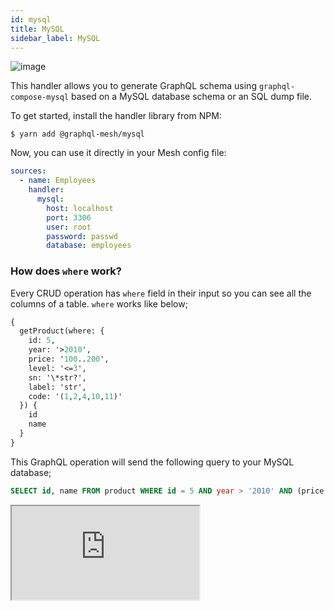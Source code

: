 ```yaml
---
id: mysql
title: MySQL
sidebar_label: MySQL
---
```

![image](https://user-images.githubusercontent.com/20847995/79219205-84e55580-7e5a-11ea-96e2-c39581b90e61.png)

This handler allows you to generate GraphQL schema using `graphql-compose-mysql` based on a MySQL database schema or an SQL dump file.

To get started, install the handler library from NPM:

```
$ yarn add @graphql-mesh/mysql
```

Now, you can use it directly in your Mesh config file:

```yml
sources:
  - name: Employees
    handler:
      mysql:
        host: localhost
        port: 3306
        user: root
        password: passwd
        database: employees
```

### How does `where` work?

Every CRUD operation has `where` field in their input so you can see all the columns of a table. `where` works like below;
```graphql
{
  getProduct(where: {
    id: 5,
    year: '>2010',
    price: '100..200',
    level: '<=3',
    sn: '\*str?',
    label: 'str',
    code: '(1,2,4,10,11)'
  }) {
    id
    name
  }
}
```

This GraphQL operation will send the following query to your MySQL database;
```sql
SELECT id, name FROM product WHERE id = 5 AND year > '2010' AND (price BETWEEN '100' AND '200') AND level <= '3' AND sn LIKE '%str\_' AND label = 'str' AND code IN (1,2,4,10,11)
```

<iframe
     src="https://codesandbox.io/embed/github/Urigo/graphql-mesh/tree/master/examples/mysql-rfam?fontsize=14&hidenavigation=1&theme=dark&module=%2F.meshrc.yml"
     style={{width:"100%", height:"500px", border:"0", borderRadius: "4px", overflow:"hidden"}}
     title="mysql-rfam-example"
     allow="geolocation; microphone; camera; midi; vr; accelerometer; gyroscope; payment; ambient-light-sensor; encrypted-media; usb"
     sandbox="allow-modals allow-forms allow-popups allow-scripts allow-same-origin"/>

## Config API Reference

{@import ../generated-markdown/MySQLHandler.generated.md}
